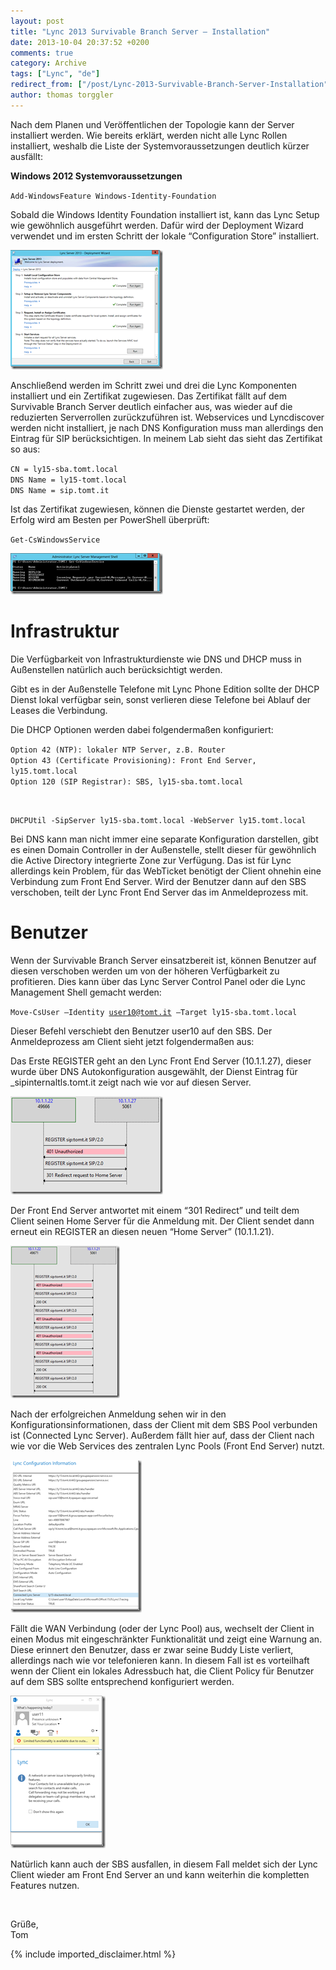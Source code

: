 ```yaml
---
layout: post
title: "Lync 2013 Survivable Branch Server – Installation"
date: 2013-10-04 20:37:52 +0200
comments: true
category: Archive
tags: ["Lync", "de"]
redirect_from: ["/post/Lync-2013-Survivable-Branch-Server-Installation", "/post/lync-2013-survivable-branch-server-installation"]
author: thomas torggler
---
```

<!-- more -->
<p>Nach dem Planen und Veröffentlichen der Topologie kann der Server installiert werden. Wie bereits erklärt, werden nicht alle Lync Rollen installiert, weshalb die Liste der Systemvoraussetzungen deutlich kürzer ausfällt:</p>  <p><strong>Windows 2012 Systemvoraussetzungen</strong></p>  <p><code>Add-WindowsFeature Windows-Identity-Foundation</code></p>  <p>Sobald die Windows Identity Foundation installiert ist, kann das Lync Setup wie gewöhnlich ausgeführt werden. Dafür wird der Deployment Wizard verwendet und im ersten Schritt der lokale “Configuration Store” installiert.</p>  <p><a href="/assets/archive/clip_image001_7.png"><img title="clip_image001" style="border-top: 0px; border-right: 0px; border-bottom: 0px; border-left: 0px; display: inline" border="0" alt="clip_image001" src="/assets/archive/clip_image001_thumb_6.png" width="244" height="191" /></a></p>  <p>Anschließend werden im Schritt zwei und drei die Lync Komponenten installiert und ein Zertifikat zugewiesen. Das Zertifikat fällt auf dem Survivable Branch Server deutlich einfacher aus, was wieder auf die reduzierten Serverrollen zurückzuführen ist. Webservices und Lyncdiscover werden nicht installiert, je nach DNS Konfiguration muss man allerdings den Eintrag für SIP berücksichtigen. In meinem Lab sieht das sieht das Zertifikat so aus:</p>  <p><code>CN = ly15-sba.tomt.local      <br />DNS Name = ly15-tomt.local       <br />DNS Name = sip.tomt.it</code></p>  <p>Ist das Zertifikat zugewiesen, können die Dienste gestartet werden, der Erfolg wird am Besten per PowerShell überprüft:</p>  <p><code>Get-CsWindowsService</code></p>  <p><a href="/assets/archive/clip_image002_5.png"><img title="clip_image002" style="border-top: 0px; border-right: 0px; border-bottom: 0px; border-left: 0px; display: inline" border="0" alt="clip_image002" src="/assets/archive/clip_image002_thumb_4.png" width="244" height="66" /></a></p>  <h1>Infrastruktur</h1>  <p>Die Verfügbarkeit von Infrastrukturdienste wie DNS und DHCP muss in Außenstellen natürlich auch berücksichtigt werden.</p>  <p>Gibt es in der Außenstelle Telefone mit Lync Phone Edition sollte der DHCP Dienst lokal verfügbar sein, sonst verlieren diese Telefone bei Ablauf der Leases die Verbindung.</p>  <p>Die DHCP Optionen werden dabei folgendermaßen konfiguriert:</p>  <p><code>Option 42 (NTP): lokaler NTP Server, z.B. Router      <br />Option 43 (Certificate Provisioning): Front End Server, ly15.tomt.local       <br />Option 120 (SIP Registrar): SBS, ly15-sba.tomt.local</p>    <p>DHCPUtil -SipServer ly15-sba.tomt.local -WebServer ly15.tomt.local</code></p>  <p>Bei DNS kann man nicht immer eine separate Konfiguration darstellen, gibt es einen Domain Controller in der Außenstelle, stellt dieser für gewöhnlich die Active Directory integrierte Zone zur Verfügung. Das ist für Lync allerdings kein Problem, für das WebTicket benötigt der Client ohnehin eine Verbindung zum Front End Server. Wird der Benutzer dann auf den SBS verschoben, teilt der Lync Front End Server das im Anmeldeprozess mit.</p>  <h1>Benutzer</h1>  <p>Wenn der Survivable Branch Server einsatzbereit ist, können Benutzer auf diesen verschoben werden um von der höheren Verfügbarkeit zu profitieren. Dies kann über das Lync Server Control Panel oder die Lync Management Shell gemacht werden:</p>  <p><code>Move-CsUser –Identity <a href="mailto:user10@tomt.it">user10@tomt.it</a> –Target ly15-sba.tomt.local</code></p>  <p>Dieser Befehl verschiebt den Benutzer user10 auf den SBS. Der Anmeldeprozess am Client sieht jetzt folgendermaßen aus:</p>  <p>Das Erste REGISTER geht an den Lync Front End Server (10.1.1.27), dieser wurde über DNS Autokonfiguration ausgewählt, der Dienst Eintrag für _sipinternaltls.tomt.it zeigt nach wie vor auf diesen Server. </p>  <p><a href="/assets/archive/image_575.png"><img title="image" style="border-left-width: 0px; border-right-width: 0px; border-bottom-width: 0px; display: inline; border-top-width: 0px" border="0" alt="image" src="/assets/archive/image_thumb_573.png" width="244" height="157" /></a></p>  <p>Der Front End Server antwortet mit einem “301 Redirect” und teilt dem Client seinen Home Server für die Anmeldung mit. Der Client sendet dann erneut ein REGISTER an diesen neuen “Home Server” (10.1.1.21).</p>  <p><a href="/assets/archive/image_576.png"><img title="image" style="border-left-width: 0px; border-right-width: 0px; border-bottom-width: 0px; display: inline; border-top-width: 0px" border="0" alt="image" src="/assets/archive/image_thumb_574.png" width="175" height="244" /></a> </p>  <p>Nach der erfolgreichen Anmeldung sehen wir in den Konfigurationsinformationen, dass der Client mit dem SBS Pool verbunden ist (Connected Lync Server). Außerdem fällt hier auf, dass der Client nach wie vor die Web Services des zentralen Lync Pools (Front End Server) nutzt.</p>  <p><a href="/assets/archive/clip_image003_4.png"><img title="clip_image003" style="border-top: 0px; border-right: 0px; border-bottom: 0px; border-left: 0px; display: inline" border="0" alt="clip_image003" src="/assets/archive/clip_image003_thumb_3.png" width="210" height="244" /></a></p>  <p>Fällt die WAN Verbindung (oder der Lync Pool) aus, wechselt der Client in einen Modus mit eingeschränkter Funktionalität und zeigt eine Warnung an. Diese erinnert den Benutzer, dass er zwar seine Buddy Liste verliert, allerdings nach wie vor telefonieren kann. In diesem Fall ist es vorteilhaft wenn der Client ein lokales Adressbuch hat, die Client Policy für Benutzer auf dem SBS sollte entsprechend konfiguriert werden.</p>  <p><a href="/assets/archive/clip_image004_4.png"><img title="clip_image004" style="border-top: 0px; border-right: 0px; border-bottom: 0px; border-left: 0px; display: inline" border="0" alt="clip_image004" src="/assets/archive/clip_image004_thumb_3.png" width="152" height="244" /></a></p>  <p>Natürlich kann auch der SBS ausfallen, in diesem Fall meldet sich der Lync Client wieder am Front End Server an und kann weiterhin die kompletten Features nutzen.</p>  <p>&#160;</p>  <p>Grüße,    <br />Tom</p>
{% include imported_disclaimer.html %}
